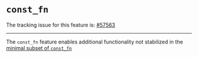 # `const_fn`

The tracking issue for this feature is: [#57563]

[#57563]: https://github.com/rust-lang/rust/issues/57563

------------------------

The `const_fn` feature enables additional functionality not stabilized in the
[minimal subset of `const_fn`](https://github.com/rust-lang/rust/issues/53555)
